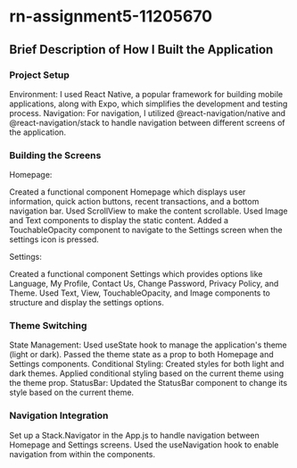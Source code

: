 # rn-assignment5-11205670

## Brief Description of How I Built the Application

### Project Setup

Environment: I used React Native, a popular framework for building mobile applications, along with Expo, which simplifies the development and testing process.
Navigation: For navigation, I utilized @react-navigation/native and @react-navigation/stack to handle navigation between different screens of the application.

### Building the Screens

Homepage:

Created a functional component Homepage which displays user information, quick action buttons, recent transactions, and a bottom navigation bar.
Used ScrollView to make the content scrollable.
Used Image and Text components to display the static content.
Added a TouchableOpacity component to navigate to the Settings screen when the settings icon is pressed.

Settings:

Created a functional component Settings which provides options like Language, My Profile, Contact Us, Change Password, Privacy Policy, and Theme.
Used Text, View, TouchableOpacity, and Image components to structure and display the settings options.

### Theme Switching

State Management:
Used useState hook to manage the application's theme (light or dark).
Passed the theme state as a prop to both Homepage and Settings components.
Conditional Styling:
Created styles for both light and dark themes.
Applied conditional styling based on the current theme using the theme prop.
StatusBar:
Updated the StatusBar component to change its style based on the current theme.

### Navigation Integration

Set up a Stack.Navigator in the App.js to handle navigation between Homepage and Settings screens.
Used the useNavigation hook to enable navigation from within the components.
